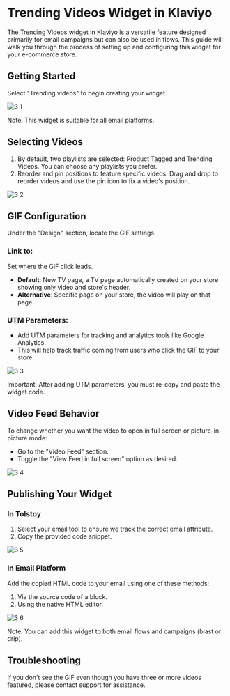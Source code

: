 # Trending Videos Widget in Klaviyo

The Trending Videos widget in Klaviyo is a versatile feature designed primarily for email campaigns but can also be used in flows. This guide will walk you through the process of setting up and configuring this widget for your e-commerce store.

## Getting Started

Select "Trending videos" to begin creating your widget.

![3 1](https://github.com/user-attachments/assets/eb700d1f-29ba-49ee-9639-58263d900704)

Note: This widget is suitable for all email platforms.

## Selecting Videos

1. By default, two playlists are selected: Product Tagged and Trending Videos. You can choose any playlists you prefer.
2. Reorder and pin positions to feature specific videos. Drag and drop to reorder videos and use the pin icon to fix a video's position.

![3 2](https://github.com/user-attachments/assets/3d3bc5a9-7b0e-4c04-8fb2-db3466313f5a)

## GIF Configuration

Under the "Design" section, locate the GIF settings.

### Link to:

Set where the GIF click leads.

- **Default**: New TV page, a TV page automatically created on your store showing only video and store's header.
- **Alternative**: Specific page on your store, the video will play on that page.

### UTM Parameters:

- Add UTM parameters for tracking and analytics tools like Google Analytics.
- This will help track traffic coming from users who click the GIF to your store.

![3 3](https://github.com/user-attachments/assets/4137feab-4190-4ddd-80e9-d076150466ab)

Important: After adding UTM parameters, you must re-copy and paste the widget code.

## Video Feed Behavior

To change whether you want the video to open in full screen or picture-in-picture mode:

- Go to the "Video Feed" section.
- Toggle the "View Feed in full screen" option as desired.

![3 4](https://github.com/user-attachments/assets/ccc3d0fa-cb18-4728-a3df-d994f97ce7d6)

## Publishing Your Widget

### In Tolstoy

1. Select your email tool to ensure we track the correct email attribute.
2. Copy the provided code snippet.

![3 5](https://github.com/user-attachments/assets/c73eee9f-3388-445e-96af-0ade4d55cd4d)

### In Email Platform

Add the copied HTML code to your email using one of these methods:

1. Via the source code of a block.
2. Using the native HTML editor.

![3 6](https://github.com/user-attachments/assets/d2e31399-f916-4ee2-a950-06d42e1a313e)

Note: You can add this widget to both email flows and campaigns (blast or drip).

## Troubleshooting

If you don't see the GIF even though you have three or more videos featured, please contact support for assistance.

